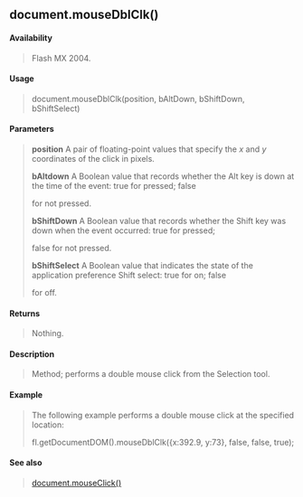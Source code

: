 ## document.mouseDblClk()

#### Availability

> Flash MX 2004.

#### Usage

> document.mouseDblClk(position, bAltDown, bShiftDown, bShiftSelect)

#### Parameters

> **position** A pair of floating-point values that specify the *x* and *y* coordinates of the click in pixels.
>
> **bAltdown** A Boolean value that records whether the Alt key is down at the time of the event: true for pressed; false
>
> for not pressed.
>
> **bShiftDown** A Boolean value that records whether the Shift key was down when the event occurred: true for pressed;
>
> false for not pressed.
>
> **bShiftSelect** A Boolean value that indicates the state of the application preference Shift select: true for on; false
>
> for off.

#### Returns

> Nothing.

#### Description

> Method; performs a double mouse click from the Selection tool.

#### Example

> The following example performs a double mouse click at the specified location:
>
> fl.getDocumentDOM().mouseDblClk({x:392.9, y:73}, false, false, true);

#### See also

> [document.mouseClick()](#_bookmark238)
